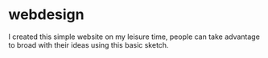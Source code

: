 # webdesign
I created this simple website on my leisure time, people can take advantage to broad with their ideas using this basic sketch.
